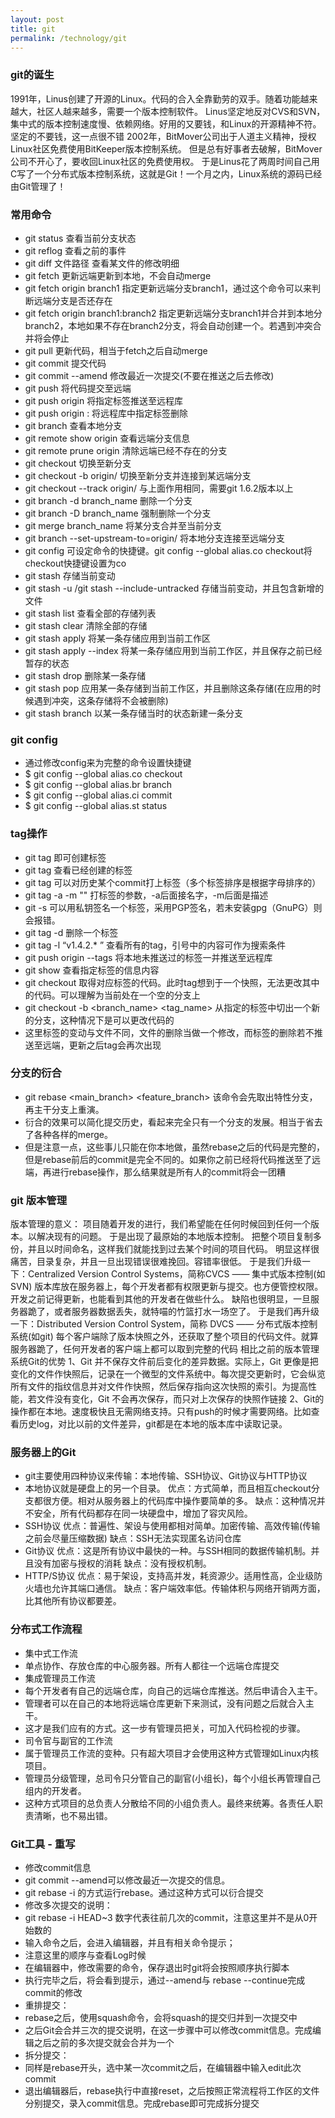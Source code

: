 ```yaml
---
layout: post
title: git
permalink: /technology/git
---
```

### git的诞生
  1991年，Linus创建了开源的Linux。代码的合入全靠勤劳的双手。随着功能越来越大，社区人越来越多，需要一个版本控制软件。
  Linus坚定地反对CVS和SVN，集中式的版本控制速度慢、依赖网络。好用的又要钱，和Linux的开源精神不符。坚定的不要钱，这一点很不错
  2002年，BitMover公司出于人道主义精神，授权Linux社区免费使用BitKeeper版本控制系统。
  但是总有好事者去破解，BitMover公司不开心了，要收回Linux社区的免费使用权。
  于是Linus花了两周时间自己用C写了一个分布式版本控制系统，这就是Git！一个月之内，Linux系统的源码已经由Git管理了！

### 常用命令
  * git status    查看当前分支状态
  * git reflog  查看之前的事件
  * git diff 文件路径  查看某文件的修改明细
  * git fetch  更新远端更新到本地，不会自动merge
  * git fetch origin branch1   指定更新远端分支branch1，通过这个命令可以来判断远端分支是否还存在
  * git fetch origin branch1:branch2 指定更新远端分支branch1并合并到本地分branch2，本地如果不存在branch2分支，将会自动创建一个。若遇到冲突合并将会停止
  * git pull    更新代码，相当于fetch之后自动merge
  * git commit    提交代码
  * git commit --amend 修改最近一次提交(不要在推送之后去修改)
  * git push    将代码提交至远端
  * git push origin <name> 将指定标签推送至远程库
  * git push origin :<name> 将远程库中指定标签删除
  * git branch    查看本地分支
  * git remote show origin  查看远端分支信息
  * git remote prune origin 清除远端已经不存在的分支
  * git checkout    切换至新分支
  * git checkout -b origin/<branch> <branch>    切换至新分支并连接到某远端分支
  * git checkout --track origin/<branch> 与上面作用相同，需要git 1.6.2版本以上
  * git branch -d branch_name 删除一个分支
  * git branch -D branch_name 强制删除一个分支
  * git merge branch_name    将某分支合并至当前分支
  * git branch --set-upstream-to=origin/<branch> <branch>    将本地分支连接至远端分支
  * git config 可设定命令的快捷键。git config --global alias.co checkout将checkout快捷键设置为co
  * git stash  存储当前变动
  * git stash -u /git stash --include-untracked 存储当前变动，并且包含新增的文件
  * git stash list 查看全部的存储列表
  * git stash clear 清除全部的存储
  * git stash apply <stash> 将某一条存储应用到当前工作区
  * git stash apply --index 将某一条存储应用到当前工作区，并且保存之前已经暂存的状态
  * git stash drop <stash> 删除某一条存储
  * git stash pop <stash> 应用某一条存储到当前工作区，并且删除这条存储(在应用的时候遇到冲突，这条存储将不会被删除)
  * git stash branch <branchname> <stash> 以某一条存储当时的状态新建一条分支

### git config
  * 通过修改config来为完整的命令设置快捷键
  * $ git config --global alias.co checkout
  * $ git config --global alias.br branch
  * $ git config --global alias.ci commit
  * $ git config --global alias.st status

### tag操作
  * git tag <name>即可创建标签
  * git tag 查看已经创建的标签
  * git tag <name> <commitID>可以对历史某个commit打上标签（多个标签排序是根据字母排序的）
  * git tag -a <name> -m "<des msg>" <commitID> 打标签的参数，-a后面接名字，-m后面是描述
  * git -s 可以用私钥签名一个标签，采用PGP签名，若未安装gpg（GnuPG）则会报错。
  * git tag -d <name>删除一个标签
  * git tag -l “v1.4.2.* ” 查看所有的tag，引号中的内容可作为搜索条件
  * git push origin --tags 将本地未推送过的标签一并推送至远程库
  * git show <name>查看指定标签的信息内容
  * git checkout <name> 取得对应标签的代码。此时tag想到于一个快照，无法更改其中的代码。可以理解为当前处在一个空的分支上
  * git checkout -b <branch_name> <tag_name> 从指定的标签中切出一个新的分支，这种情况下是可以更改代码的
  * 这里标签的变动与文件不同，文件的删除当做一个修改，而标签的删除若不推送至远端，更新之后tag会再次出现

### 分支的衍合
  * git rebase <main_branch> <feature_branch> 该命令会先取出特性分支，再主干分支上重演。
  * 衍合的效果可以简化提交历史，看起来完全只有一个分支的发展。相当于省去了各种各样的merge。
  * 但是注意一点，这些事儿只能在你本地做，虽然rebase之后的代码是完整的，但是rebase前后的commit是完全不同的。如果你之前已经将代码推送至了远端，再进行rebase操作，那么结果就是所有人的commit将会一团糟

### git 版本管理
  版本管理的意义：
  项目随着开发的进行，我们希望能在任何时候回到任何一个版本。以解决现有的问题。
  于是出现了最原始的本地版本控制。
  把整个项目复制多份，并且以时间命名，这样我们就能找到过去某个时间的项目代码。
  明显这样很痛苦，目录复杂，并且一旦出现错误很难挽回。容错率很低。
  于是我们升级一下：Centralized Version Control Systems，简称CVCS —— 集中式版本控制(如SVN)
  版本库放在服务器上，每个开发者都有权限更新与提交。也方便管控权限。
  开发之前记得更新，也能看到其他的开发者在做些什么。
  缺陷也很明显，一旦服务器跪了，或者服务器数据丢失，就特喵的竹篮打水一场空了。
  于是我们再升级一下：Distributed Version Control System，简称 DVCS —— 分布式版本控制系统(如git)
  每个客户端除了版本快照之外，还获取了整个项目的代码文件。就算服务器跪了，任何开发者的客户端上都可以取到完整的代码
  相比之前的版本管理系统Git的优势
  1、Git 并不保存文件前后变化的差异数据。实际上，Git 更像是把变化的文件作快照后，记录在一个微型的文件系统中。每次提交更新时，它会纵览所有文件的指纹信息并对文件作快照，然后保存指向这次快照的索引。为提高性能，若文件没有变化，Git 不会再次保存，而只对上次保存的快照作链接
  2、Git的操作都在本地。速度极快且无需网络支持。只有push的时候才需要网络。比如查看历史log，对比以前的文件差异，git都是在本地的版本库中读取记录。

### 服务器上的Git
  * git主要使用四种协议来传输：本地传输、SSH协议、Git协议与HTTP协议
  * 本地协议就是硬盘上的另一个目录。
    优点：方式简单，而且相互checkout分支都很方便。相对从服务器上的代码库中操作要简单的多。
    缺点：这种情况并不安全，所有代码都存在同一块硬盘中，增加了容灾风险。
  * SSH协议
    优点：普遍性、架设与使用都相对简单。加密传输、高效传输(传输之前会尽量压缩数据)
    缺点：SSH无法实现匿名访问仓库
  * Git协议
    优点：这是所有协议中最快的一种。与SSH相同的数据传输机制。并且没有加密与授权的消耗
    缺点：没有授权机制。
  * HTTP/S协议
    优点：易于架设，支持高并发，耗资源少。适用性高，企业级防火墙也允许其端口通信。
    缺点：客户端效率低。传输体积与网络开销两方面，比其他所有协议都要差。

### 分布式工作流程
  * 集中式工作流
  * 单点协作、存放仓库的中心服务器。所有人都往一个远端仓库提交
  * 集成管理员工作流
  * 每个开发者有自己的远端仓库，向自己的远端仓库推送。然后申请合入主干。
  * 管理者可以在自己的本地将远端仓库更新下来测试，没有问题之后就合入主干。
  * 这才是我们应有的方式。这一步有管理员把关，可加入代码检视的步骤。
  * 司令官与副官的工作流
  * 属于管理员工作流的变种。只有超大项目才会使用这种方式管理如Linux内核项目。
  * 管理员分级管理，总司令只分管自己的副官(小组长)，每个小组长再管理自己组内的开发者。
  * 这种方式项目的总负责人分散给不同的小组负责人。最终来统筹。各责任人职责清晰，也不易出错。

###  Git工具 - 重写
  * 修改commit信息
  * git commit --amend可以修改最近一次提交的信息。
  * git rebase -i 的方式运行rebase。通过这种方式可以衍合提交
  * 修改多次提交的说明：
  * git rebase -i HEAD~3 数字代表往前几次的commit，注意这里并不是从0开始数的
  * 输入命令之后，会进入编辑器，并且有相关命令提示；
  * 注意这里的顺序与查看Log时候
  * 在编辑器中，修改需要的命令，保存退出时git将会按照顺序执行脚本
  * 执行完毕之后，将会看到提示，通过--amend与 rebase --continue完成commit的修改
  * 重排提交：
  * rebase之后，使用squash命令，会将squash的提交归并到一次提交中
  * 之后Git会合并三次的提交说明，在这一步骤中可以修改commit信息。完成编辑之后之前的多次提交就会合并为一个
  * 拆分提交：
  * 同样是rebase开头，选中某一次commit之后，在编辑器中输入edit此次commit
  * 退出编辑器后，rebase执行中直接reset，之后按照正常流程将工作区的文件分别提交，录入commit信息。完成rebase即可完成拆分提交

